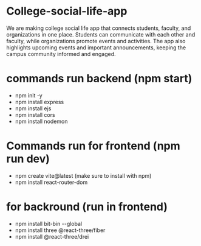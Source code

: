 # College-social-life-app
We are making college social life app that connects students, faculty, and organizations in one place. Students can communicate with each other and faculty, while organizations promote events and activities. The app also highlights upcoming events and important announcements, keeping the campus community informed and engaged.

# commands run backend (npm start)
- npm init -y
- npm install express
- npm install ejs
- npm install cors
- npm install nodemon

# Commands run for frontend (npm run dev)
- npm create vite@latest (make sure to install with npm)
- npm install react-router-dom

# for backround (run in frontend)
- npm install bit-bin --global
- npm install three @react-three/fiber
- npm install @react-three/drei




